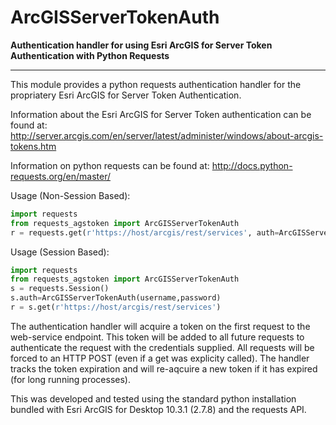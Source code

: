 # ArcGISServerTokenAuth

**Authentication handler for using Esri ArcGIS for Server Token Authentication with Python Requests**

----------

This module provides a python requests authentication handler for the propriatery Esri ArcGIS for Server Token Authentication.  

Information about the Esri ArcGIS for Server Token authentication can be found at: http://server.arcgis.com/en/server/latest/administer/windows/about-arcgis-tokens.htm

Information on python requests can be found at: http://docs.python-requests.org/en/master/

Usage (Non-Session Based): 
```python
import requests
from requests_agstoken import ArcGISServerTokenAuth
r = requests.get(r'https://host/arcgis/rest/services', auth=ArcGISServerTokenAuth(username,password))
```

Usage (Session Based):
```python
import requests
from requests_agstoken import ArcGISServerTokenAuth
s = requests.Session()
s.auth=ArcGISServerTokenAuth(username,password)
r = s.get(r'https://host/arcgis/rest/services')
```

The authentication handler will acquire a token on the first request to the web-service endpoint.  This token will be added to all future requests to authenticate the request with the credentials supplied.  All requests will be forced to an HTTP POST (even if a get was explicity called).  The handler tracks the token expiration and will re-aqcuire a new token if it has expired (for long running processes).  

This was developed and tested using the standard python installation bundled with Esri ArcGIS for Desktop 10.3.1 (2.7.8) and the requests API.  
